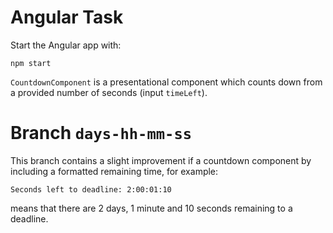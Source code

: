 # Angular Task
Start the Angular app with:
```
npm start
```
`CountdownComponent` is a presentational component which counts down from a provided number of seconds (input `timeLeft`).
# Branch `days-hh-mm-ss`
This branch contains a slight improvement if a countdown component by including a formatted remaining time, for example:
```plain
Seconds left to deadline: 2:00:01:10
```
means that there are 2 days, 1 minute and 10 seconds remaining to a deadline.